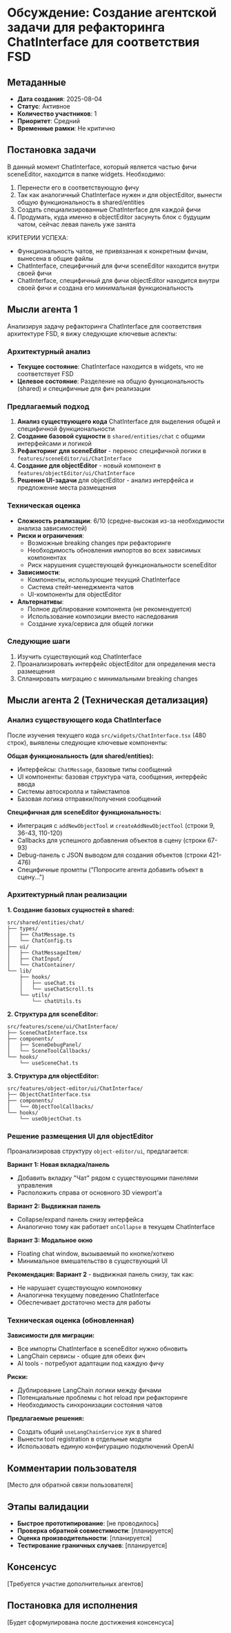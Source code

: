 # Обсуждение: Создание агентской задачи для рефакторинга ChatInterface для соответствия FSD

## Метаданные
- **Дата создания**: 2025-08-04
- **Статус**: Активное
- **Количество участников**: 1
- **Приоритет**: Средний
- **Временные рамки**: Не критично

## Постановка задачи
В данный момент ChatInterface, который является частью фичи sceneEditor, находится в папке widgets.
Необходимо:
1) Перенести его в соответствующую фичу
2) Так как аналогичный ChatInterface нужен и для objectEditor, вынести общую функциональность в shared/entities
3) Создать специализированные ChatInterface для каждой фичи
4) Продумать, куда именно в objectEditor засунуть блок с будущим чатом, сейчас левая панель уже занята

КРИТЕРИИ УСПЕХА:
- Функциональность чатов, не привязанная к конкретным фичам, вынесена в общие файлы
- ChatInterface, специфичный для фичи sceneEditor находится внутри своей фичи
- ChatInterface, специфичный для фичи objectEditor находится внутри своей фичи и создана его минимальная функциональность

## Мысли агента 1
Анализируя задачу рефакторинга ChatInterface для соответствия архитектуре FSD, я вижу следующие ключевые аспекты:

### Архитектурный анализ
- **Текущее состояние**: ChatInterface находится в widgets, что не соответствует FSD
- **Целевое состояние**: Разделение на общую функциональность (shared) и специфичные для фич реализации

### Предлагаемый подход
1. **Анализ существующего кода** ChatInterface для выделения общей и специфичной функциональности
2. **Создание базовой сущности** в `shared/entities/chat` с общими интерфейсами и логикой
3. **Рефакторинг для sceneEditor** - перенос специфичной логики в `features/sceneEditor/ui/ChatInterface`
4. **Создание для objectEditor** - новый компонент в `features/objectEditor/ui/ChatInterface`
5. **Решение UI-задачи** для objectEditor - анализ интерфейса и предложение места размещения

### Техническая оценка
- **Сложность реализации**: 6/10 (средне-высокая из-за необходимости анализа зависимостей)
- **Риски и ограничения**: 
  - Возможные breaking changes при рефакторинге
  - Необходимость обновления импортов во всех зависимых компонентах
  - Риск нарушения существующей функциональности sceneEditor
- **Зависимости**: 
  - Компоненты, использующие текущий ChatInterface
  - Система стейт-менеджмента чатов
  - UI-компоненты для objectEditor
- **Альтернативы**: 
  - Полное дублирование компонента (не рекомендуется)
  - Использование композиции вместо наследования
  - Создание хука/сервиса для общей логики

### Следующие шаги
1. Изучить существующий код ChatInterface
2. Проанализировать интерфейс objectEditor для определения места размещения
3. Спланировать миграцию с минимальными breaking changes

## Мысли агента 2 (Техническая детализация)

### Анализ существующего кода ChatInterface
После изучения текущего кода `src/widgets/ChatInterface.tsx` (480 строк), выявлены следующие ключевые компоненты:

**Общая функциональность (для shared/entities):**
- Интерфейсы: `ChatMessage`, базовые типы сообщений
- UI компоненты: базовая структура чата, сообщения, интерфейс ввода
- Системы автоскролла и таймстампов
- Базовая логика отправки/получения сообщений

**Специфичная для sceneEditor функциональность:**
- Интеграция с `addNewObjectTool` и `createAddNewObjectTool` (строки 9, 36-43, 110-120)
- Callbacks для успешного добавления объектов в сцену (строки 67-93)
- Debug-панель с JSON выводом для создания объектов (строки 421-476)
- Специфичные промпты ("Попросите агента добавить объект в сцену...")

### Архитектурный план реализации

**1. Создание базовых сущностей в shared:**
```
src/shared/entities/chat/
├── types/
│   ├── ChatMessage.ts
│   └── ChatConfig.ts
├── ui/
│   ├── ChatMessageItem/
│   ├── ChatInput/
│   └── ChatContainer/
└── lib/
    ├── hooks/
    │   ├── useChat.ts
    │   └── useChatScroll.ts
    └── utils/
        └── chatUtils.ts
```

**2. Структура для sceneEditor:**
```
src/features/scene/ui/ChatInterface/
├── SceneChatInterface.tsx
├── components/
│   ├── SceneDebugPanel/
│   └── SceneToolCallbacks/
└── hooks/
    └── useSceneChat.ts
```

**3. Структура для objectEditor:**
```
src/features/object-editor/ui/ChatInterface/
├── ObjectChatInterface.tsx
├── components/
│   └── ObjectToolCallbacks/
└── hooks/
    └── useObjectChat.ts
```

### Решение размещения UI для objectEditor

Проанализировав структуру `object-editor/ui`, предлагается:

**Вариант 1: Новая вкладка/панель**
- Добавить вкладку "Чат" рядом с существующими панелями управления
- Расположить справа от основного 3D viewport'а

**Вариант 2: Выдвижная панель**
- Collapse/expand панель снизу интерфейса
- Аналогично тому как работает `onCollapse` в текущем ChatInterface

**Вариант 3: Модальное окно**  
- Floating chat window, вызываемый по кнопке/хоткею
- Минимальное вмешательство в существующий UI

**Рекомендация: Вариант 2** - выдвижная панель снизу, так как:
- Не нарушает существующую компоновку
- Аналогична текущему поведению ChatInterface
- Обеспечивает достаточно места для работы

### Техническая оценка (обновленная)

**Зависимости для миграции:**
- Все импорты ChatInterface в sceneEditor нужно обновить
- LangChain сервисы - общие для обеих фич
- AI tools - потребуют адаптации под каждую фичу

**Риски:**
- Дублирование LangChain логики между фичами
- Потенциальные проблемы с hot reload при рефакторинге
- Необходимость синхронизации состояния чатов

**Предлагаемые решения:**
- Создать общий `useLangChainService` хук в shared
- Вынести tool registration в отдельные модули  
- Использовать единую конфигурацию подключений OpenAI

## Комментарии пользователя
[Место для обратной связи пользователя]

## Этапы валидации
- **Быстрое прототипирование**: [не проводилось]
- **Проверка обратной совместимости**: [планируется]
- **Оценка производительности**: [планируется]
- **Тестирование граничных случаев**: [планируется]

## Консенсус
[Требуется участие дополнительных агентов]

## Постановка для исполнения
[Будет сформулирована после достижения консенсуса]